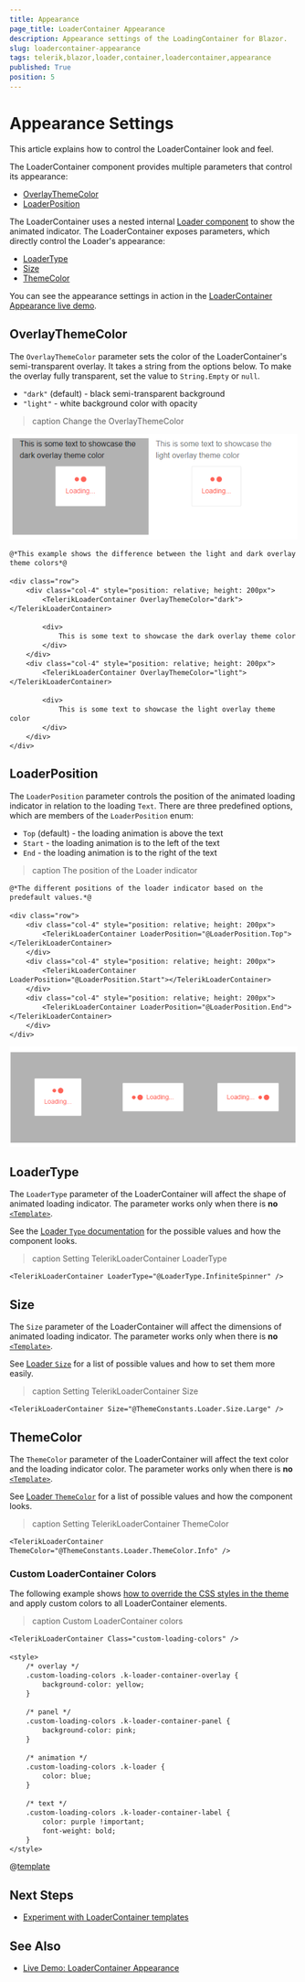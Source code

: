 ```yaml
---
title: Appearance
page_title: LoaderContainer Appearance
description: Appearance settings of the LoadingContainer for Blazor.
slug: loadercontainer-appearance
tags: telerik,blazor,loader,container,loadercontainer,appearance
published: True
position: 5
---
```


# Appearance Settings

This article explains how to control the LoaderContainer look and feel.

The LoaderContainer component provides multiple parameters that control its appearance:

* [OverlayThemeColor](#overlaythemecolor)
* [LoaderPosition](#loaderposition)

The LoaderContainer uses a nested internal [Loader component](slug://loader-overview) to show the animated indicator. The LoaderContainer exposes parameters, which directly control the Loader's appearance:

* [LoaderType](#loadertype)
* [Size](#size)
* [ThemeColor](#themecolor)
    
You can see the appearance settings in action in the [LoaderContainer Appearance live demo](https://demos.telerik.com/blazor-ui/loadercontainer/appearance).


## OverlayThemeColor

The `OverlayThemeColor` parameter sets the color of the LoaderContainer's semi-transparent overlay. It takes a string from the options below. To make the overlay fully transparent, set the value to `String.Empty` or `null`.

* `"dark"` (default) - black semi-transparent background
* `"light"` - white background color with opacity

>caption Change the OverlayThemeColor

![Blazor Loadercontainer Overlaythemecolor Light Screenshot](images/loadercontainer-overlaythemecolor-light-screenshot.png)

````RAZOR
@*This example shows the difference between the light and dark overlay theme colors*@

<div class="row">
    <div class="col-4" style="position: relative; height: 200px">
        <TelerikLoaderContainer OverlayThemeColor="dark"></TelerikLoaderContainer>

        <div>
            This is some text to showcase the dark overlay theme color
        </div>
    </div>
    <div class="col-4" style="position: relative; height: 200px">
        <TelerikLoaderContainer OverlayThemeColor="light"></TelerikLoaderContainer>

        <div>
            This is some text to showcase the light overlay theme color
        </div>
    </div>
</div>
````

## LoaderPosition

The `LoaderPosition` parameter controls the position of the animated loading indicator in relation to the loading `Text`. There are three predefined options, which are members of the `LoaderPosition` enum:

* `Top` (default) - the loading animation is above the text
* `Start` - the loading animation is to the left of the text
* `End` - the loading animation is to the right of the text

>caption The position of the Loader indicator

````RAZOR
@*The different positions of the loader indicator based on the predefault values.*@

<div class="row">
    <div class="col-4" style="position: relative; height: 200px">
        <TelerikLoaderContainer LoaderPosition="@LoaderPosition.Top"></TelerikLoaderContainer>
    </div>
    <div class="col-4" style="position: relative; height: 200px">
        <TelerikLoaderContainer LoaderPosition="@LoaderPosition.Start"></TelerikLoaderContainer>
    </div>
    <div class="col-4" style="position: relative; height: 200px"> 
        <TelerikLoaderContainer LoaderPosition="@LoaderPosition.End"></TelerikLoaderContainer>
    </div>
</div>
````

![Blazor Loadercontainer Loader Position](images/loadercontainer-loader-position.png)


## LoaderType

The `LoaderType` parameter of the LoaderContainer will affect the shape of animated loading indicator. The parameter works only when there is **no** [`<Template>`](slug://loadercontainer-template).

See the [Loader `Type` documentation](slug://loader-appearance#type) for the possible values and how the component looks.

>caption Setting TelerikLoaderContainer LoaderType

````RAZOR
<TelerikLoaderContainer LoaderType="@LoaderType.InfiniteSpinner" />
````


## Size

The `Size` parameter of the LoaderContainer will affect the dimensions of animated loading indicator. The parameter works only when there is **no** [`<Template>`](slug://loadercontainer-template).

See [Loader `Size`](slug://loader-appearance#size) for a list of possible values and how to set them more easily.

>caption Setting TelerikLoaderContainer Size

````RAZOR
<TelerikLoaderContainer Size="@ThemeConstants.Loader.Size.Large" />
````


## ThemeColor

The `ThemeColor` parameter of the LoaderContainer will affect the text color and the loading indicator color. The parameter works only when there is **no** [`<Template>`](slug://loadercontainer-template).

See [Loader `ThemeColor`](slug://loader-appearance#themecolor) for a list of possible values and how the component looks.

>caption Setting TelerikLoaderContainer ThemeColor

````RAZOR
<TelerikLoaderContainer ThemeColor="@ThemeConstants.Loader.ThemeColor.Info" />
````

### Custom LoaderContainer Colors

The following example shows [how to override the CSS styles in the theme](slug://themes-override) and apply custom colors to all LoaderContainer elements.

>caption Custom LoaderContainer colors

````RAZOR
<TelerikLoaderContainer Class="custom-loading-colors" />

<style>
    /* overlay */
    .custom-loading-colors .k-loader-container-overlay {
        background-color: yellow;
    }

    /* panel */
    .custom-loading-colors .k-loader-container-panel {
        background-color: pink;
    }

    /* animation */
    .custom-loading-colors .k-loader {
        color: blue;
    }

    /* text */
    .custom-loading-colors .k-loader-container-label {
        color: purple !important;
        font-weight: bold;
    }
</style>
````

@[template](/_contentTemplates/common/themebuilder-section.md#appearance-themebuilder)

## Next Steps

* [Experiment with LoaderContainer templates](slug://loadercontainer-template)


## See Also

* [Live Demo: LoaderContainer Appearance](https://demos.telerik.com/blazor-ui/loadercontainer/appearance)
